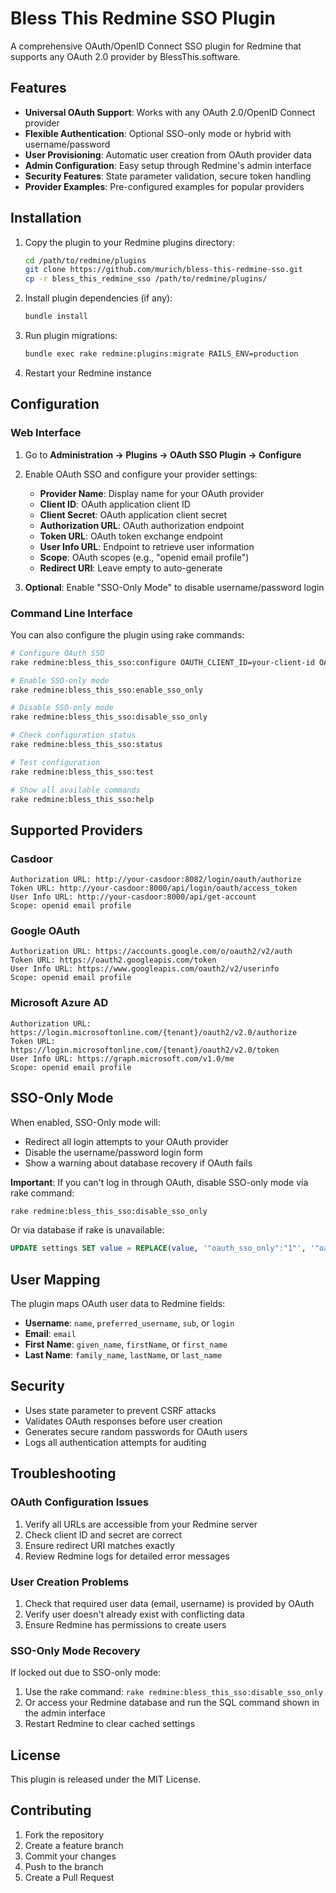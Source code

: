 # Bless This Redmine SSO Plugin

A comprehensive OAuth/OpenID Connect SSO plugin for Redmine that supports any OAuth 2.0 provider by BlessThis.software.

## Features

- **Universal OAuth Support**: Works with any OAuth 2.0/OpenID Connect provider
- **Flexible Authentication**: Optional SSO-only mode or hybrid with username/password
- **User Provisioning**: Automatic user creation from OAuth provider data
- **Admin Configuration**: Easy setup through Redmine's admin interface
- **Security Features**: State parameter validation, secure token handling
- **Provider Examples**: Pre-configured examples for popular providers

## Installation

1. Copy the plugin to your Redmine plugins directory:
   ```bash
   cd /path/to/redmine/plugins
   git clone https://github.com/murich/bless-this-redmine-sso.git
   cp -r bless_this_redmine_sso /path/to/redmine/plugins/
   ```

2. Install plugin dependencies (if any):
   ```bash
   bundle install
   ```

3. Run plugin migrations:
   ```bash
   bundle exec rake redmine:plugins:migrate RAILS_ENV=production
   ```

4. Restart your Redmine instance

## Configuration

### Web Interface
1. Go to **Administration → Plugins → OAuth SSO Plugin → Configure**

2. Enable OAuth SSO and configure your provider settings:
   - **Provider Name**: Display name for your OAuth provider
   - **Client ID**: OAuth application client ID
   - **Client Secret**: OAuth application client secret
   - **Authorization URL**: OAuth authorization endpoint
   - **Token URL**: OAuth token exchange endpoint  
   - **User Info URL**: Endpoint to retrieve user information
   - **Scope**: OAuth scopes (e.g., "openid email profile")
   - **Redirect URI**: Leave empty to auto-generate

3. **Optional**: Enable "SSO-Only Mode" to disable username/password login

### Command Line Interface
You can also configure the plugin using rake commands:

```bash
# Configure OAuth SSO
rake redmine:bless_this_sso:configure OAUTH_CLIENT_ID=your-client-id OAUTH_CLIENT_SECRET=your-secret

# Enable SSO-only mode
rake redmine:bless_this_sso:enable_sso_only

# Disable SSO-only mode
rake redmine:bless_this_sso:disable_sso_only

# Check configuration status
rake redmine:bless_this_sso:status

# Test configuration
rake redmine:bless_this_sso:test

# Show all available commands
rake redmine:bless_this_sso:help
```

## Supported Providers

### Casdoor
```
Authorization URL: http://your-casdoor:8082/login/oauth/authorize
Token URL: http://your-casdoor:8000/api/login/oauth/access_token
User Info URL: http://your-casdoor:8000/api/get-account
Scope: openid email profile
```

### Google OAuth
```
Authorization URL: https://accounts.google.com/o/oauth2/v2/auth
Token URL: https://oauth2.googleapis.com/token
User Info URL: https://www.googleapis.com/oauth2/v2/userinfo
Scope: openid email profile
```

### Microsoft Azure AD
```
Authorization URL: https://login.microsoftonline.com/{tenant}/oauth2/v2.0/authorize
Token URL: https://login.microsoftonline.com/{tenant}/oauth2/v2.0/token
User Info URL: https://graph.microsoft.com/v1.0/me
Scope: openid email profile
```

## SSO-Only Mode

When enabled, SSO-Only mode will:
- Redirect all login attempts to your OAuth provider
- Disable the username/password login form
- Show a warning about database recovery if OAuth fails

**Important**: If you can't log in through OAuth, disable SSO-only mode via rake command:
```bash
rake redmine:bless_this_sso:disable_sso_only
```

Or via database if rake is unavailable:
```sql
UPDATE settings SET value = REPLACE(value, '"oauth_sso_only":"1"', '"oauth_sso_only":"0"') WHERE name = 'plugin_redmine_oauth_sso';
```

## User Mapping

The plugin maps OAuth user data to Redmine fields:
- **Username**: `name`, `preferred_username`, `sub`, or `login`
- **Email**: `email`
- **First Name**: `given_name`, `firstName`, or `first_name`
- **Last Name**: `family_name`, `lastName`, or `last_name`

## Security

- Uses state parameter to prevent CSRF attacks
- Validates OAuth responses before user creation
- Generates secure random passwords for OAuth users
- Logs all authentication attempts for auditing

## Troubleshooting

### OAuth Configuration Issues
1. Verify all URLs are accessible from your Redmine server
2. Check client ID and secret are correct
3. Ensure redirect URI matches exactly
4. Review Redmine logs for detailed error messages

### User Creation Problems
1. Check that required user data (email, username) is provided by OAuth
2. Verify user doesn't already exist with conflicting data
3. Ensure Redmine has permissions to create users

### SSO-Only Mode Recovery
If locked out due to SSO-only mode:
1. Use the rake command: `rake redmine:bless_this_sso:disable_sso_only`
2. Or access your Redmine database and run the SQL command shown in the admin interface
3. Restart Redmine to clear cached settings

## License

This plugin is released under the MIT License.

## Contributing

1. Fork the repository
2. Create a feature branch
3. Commit your changes
4. Push to the branch
5. Create a Pull Request
